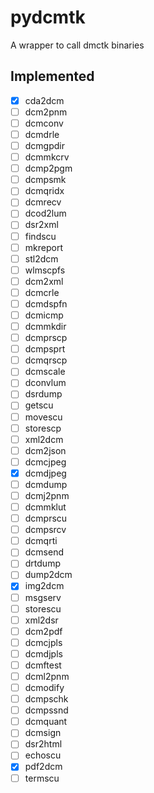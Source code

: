 # pydcmtk

A wrapper to call dmctk binaries

## Implemented

 - [x] cda2dcm
 - [ ] dcm2pnm
 - [ ] dcmconv
 - [ ] dcmdrle
 - [ ] dcmgpdir
 - [ ] dcmmkcrv
 - [ ] dcmp2pgm
 - [ ] dcmpsmk
 - [ ] dcmqridx
 - [ ] dcmrecv
 - [ ] dcod2lum
 - [ ] dsr2xml
 - [ ] findscu
 - [ ] mkreport
 - [ ] stl2dcm
 - [ ] wlmscpfs
 - [ ] dcm2xml
 - [ ] dcmcrle
 - [ ] dcmdspfn
 - [ ] dcmicmp
 - [ ] dcmmkdir
 - [ ] dcmprscp
 - [ ] dcmpsprt
 - [ ] dcmqrscp
 - [ ] dcmscale
 - [ ] dconvlum
 - [ ] dsrdump
 - [ ] getscu
 - [ ] movescu
 - [ ] storescp
 - [ ] xml2dcm
 - [ ] dcm2json
 - [ ] dcmcjpeg
 - [x] dcmdjpeg
 - [ ] dcmdump
 - [ ] dcmj2pnm
 - [ ] dcmmklut
 - [ ] dcmprscu
 - [ ] dcmpsrcv
 - [ ] dcmqrti
 - [ ] dcmsend
 - [ ] drtdump
 - [ ] dump2dcm
 - [x] img2dcm
 - [ ] msgserv
 - [ ] storescu
 - [ ] xml2dsr
 - [ ] dcm2pdf
 - [ ] dcmcjpls
 - [ ] dcmdjpls
 - [ ] dcmftest
 - [ ] dcml2pnm
 - [ ] dcmodify
 - [ ] dcmpschk
 - [ ] dcmpssnd
 - [ ] dcmquant
 - [ ] dcmsign
 - [ ] dsr2html
 - [ ] echoscu
 - [x] pdf2dcm
 - [ ] termscu
